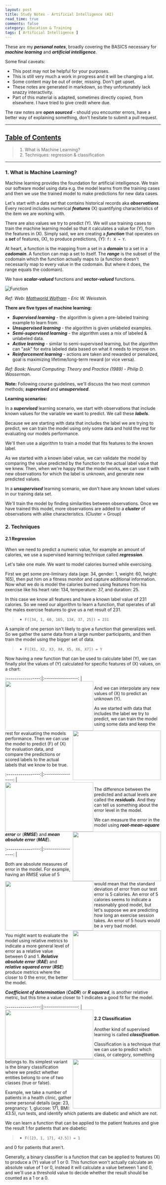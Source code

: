 ```yaml
---
layout: post
title: Study Notes - Artificial Intelligence (AI)
read_time: true  
comments: false
category: Education & Training
tags: [ Artificial Intelligence ]
---
```


These are my ***personal notes***, broadly covering the BASICS necessary for ***machine learning*** and ***artificial intelligence***.

Some final caveats:
* This post may not be helpful for your purposes. 
* This is still very much a work in progress and it will be changing a lot.
* Some content may be out of order, missing. Don't get upset.
* These notes are generated in markdown, so they unfortunately lack snazzy interactivity.
* Part of this material is adapted, sometimes directly copied, from elsewhere. I have tried to give credit where due. 

The raw notes are ***open sourced*** - should you encounter errors, have a better way of explaining something, don't hesitate to submit a pull request.

------------------------------------------------------------------------------

## **<u>Table of Contents</u>**

> 1. What is Machine Learning?
> 2. Techniques: regression & classification

------------------------------------------------------------------------------

### **1. What is Machine Learning?**

Machine learning provides the foundation for artificial intelligence. We train our software model using data e.g. the model learns from the training cases and then we use the trained model to make predictions for new data cases.

Let's start with a data set that contains historical records aka ***observations***. Every record includes numerical ***features*** (X) quantifying characteristics of the item we are working with. 

There are also values we try to predict (Y). We will use training cases to train the machine learning model so that it calculates a value for (Y), from the features in (X). Simply said, we are creating a ***function*** that operates on a ***set*** of features, (X), to produce predictions, (Y): `f: X → Y`.

At heart, a function is the mapping from a set in a ***domain*** to a set in a ***codomain***. A function can map a set to itself. The ***range*** is the subset of the codomain which the function actually maps to (a function doesn't necessarily map to every value in the codomain. But where it does, the range equals the codomain).

We have ***scalar-valued*** functions and ***vector-valued*** functions.

![Function](/assets/artificial-intelligence/function.png)

*Ref: Web: [Mathworld Wolfram](http://mathworld.wolfram.com/) - Eric W. Weisstein.*

**There are five types of machine learning:**

* ***Supervised learning*** - the algorithm is given a pre-labeled training example to learn from.
* ***Unsupervised learning*** - the algorithm is given unlabeled examples.
* ***Semi-supervised learning*** - the algorithm uses a mix of labeled & unlabeled data.
* ***Active learning*** - similar to semi-supervised learning, but the algorithm can "ask" for extra labeled data based on what it needs to improve on.
* ***Reinforcement learning*** - actions are taken and rewarded or penalized, goal is maximizing lifetime/long-term reward (or vice versa).

*Ref: Book: Neural Computing: Theory and Practice (1989) - Philip D. Wasserman.*

**Note:** Following course guidelines, we'll discuss the two most common methods; ***supervised*** and ***unsupervised***.

**Learning scenarios:**

In a ***supervised*** learning scenario, we start with  observations that include known values for the variable we want to predict. We call these ***labels***.

Because we are starting with data that includes the label we are trying to predict, we can train the model using only some data and hold the rest for evaluating our models performance. 

We'll then use a algorithm to train a model that fits features to the known label. 

As we started with a known label value, we can validate the model by comparing the value predicted by the function to the actual label value that we knew. Then, when we're happy that the model works, we can use it with new observations for which the label is unknown, and generate new predicted values.

In a ***unsupervised*** learning scenario, we don't have any known label values in our training data set. 

We'll train the model by finding similarities between observations. Once we have trained this model, more observations are added to a ***cluster*** of observations with alike characteristics. (Cluster = Group)

### **2. Techniques**

#### **2.1 Regression**

When we need to predict a numeric value, for example an amount of calories, we use a supervised learning technique called ***regression***. 

Let's take one male. We want to model calories burned while exercising. 

First we get some pre-liminary data (age: 34, gender: 1, weight: 60, height: 165), then put him on a fitness monitor and capture additional information. Now what we do is model the calories burned using features from his exercise like his heart rate: 134, temperature: 37, and duration: 25. 

In this case we know all features and have a known label value of 231 calories. So we need our algorithm to learn a function, that operates of all the males exercise features to give us a net result of 231.

> * `F([34, 1, 60, 165, 134, 37, 25]) = 231`

A sample of one person isn't likely to give a function that generalizes well. So we gather the same data from a large number participants, and then train the model using the bigger set of data. 

> * `F([X1, X2, X3, X4, X5, X6, X7]) = Y`

Now having a new function that can be used to calculate label (Y), we can finally plot the values of (Y) calculated for specific features of (X) values, on a chart:

:-----------------:|:-----------------:
<img src="/assets/artificial-intelligence/plotted-chart-1.png" align="left" width="285" height="160" alt=""> | <img src="/assets/artificial-intelligence/plotted-chart-2.png" align="right" width="285" height="160" alt="">

And we can interpolate any new values of (X) to predict an unknown (Y).

As we started with data that includes the label we try to predict, we can train the model using some data and keep the rest for evaluating the models performance. Then we can use the model to predict (F) of (X) for evaluation data, and compare the predictions or scored labels to the actual labels that we know to be true.

:-----------------:|:-----------------:
<img src="/assets/artificial-intelligence/plotted-chart-3.png" align="left" width="285" height="160" alt=""> | <img src="/assets/artificial-intelligence/plotted-chart-4.png" align="right" width="285" height="160" alt="">

The difference between the predicted and actual levels are called the ***residuals***. And they can tell us something about the error level in the model. 

We can measure the error in the model using ***root-mean-square error*** or (***RMSE***) and ***mean absolute error*** (***MAE***).

:-----------------:|:-----------------:
<img src="/assets/artificial-intelligence/plotted-chart-5.png" align="left" width="285" height="160" alt=""> | <img src="/assets/artificial-intelligence/plotted-chart-6.png" align="right" width="285" height="160" alt="">

Both are absolute measures of error in the model. For example, having an RMSE value of 5 would mean that the standard deviation of error from our test error is 5 calories. An error of 5 calories seems to indicate a reasonably good model, but let's suppose we are predicting how long an exercise session takes. An error of 5 hours would be a very bad model.

You might want to evaluate the model using relative metrics to indicate a more general level of error as a relative value between 0 and 1. ***Relative absolute error*** (***RAE***) and ***relative squared error*** (***RSE***) produce metrics where the closer to 0 the error, the better the model.

***Coefficient of determination*** (***CoDR***) or ***R squared***, is another relative metric, but this time a value closer to 1 indicates a good fit for the model.

:-----------------:|:-----------------:
<img src="/assets/artificial-intelligence/plotted-chart-7.png" align="left" width="285" height="160" alt=""> | <img src="/assets/artificial-intelligence/plotted-chart-8.png" align="right" width="285" height="160" alt="">
 
#### **2.2 Classification**

Another kind of supervised learning is called ***classification***.

Classification is a technique that we can use to predict which class, or category, something belongs to. Its simplest variant is the binary classification where we predict whether entities belong to one of two classes (true or false).

Example, we take a number of patients in a health clinic, gather some personal details (age: 23, pregnancy: 1, glucose: 171, BMI: 43.5), run tests, and identify which patients are diabetic and which are not.

We can learn a function that can be applied to the patient features and give the result 1 for patients that are diabetic:

> * `F([23, 1, 171, 43.5]) = 1`

and 0 for patients that aren't.

Generally, a binary classifier is a function that can be applied to features (X) to produce a (Y) value of 1 or 0. This function won't actually calculate an absolute value of 1 or 0, instead it will calculate a value between 1 and 0, and we'll use a threshold value to decide whether the result should be counted as a 1 or a 0.

